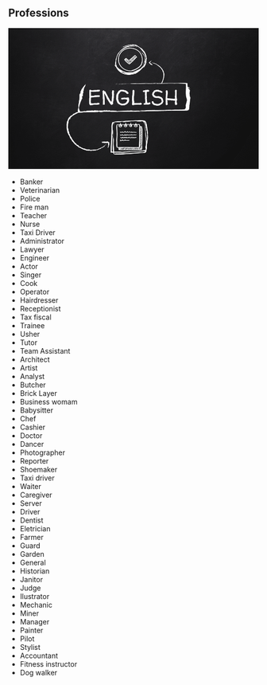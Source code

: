 ## Professions
<img src="https://github.com/Patricia-Bianca-Lana-Largura/English-studies/blob/master/Images/img1.png" width="950">

- Banker
- Veterinarian
- Police
- Fire man
- Teacher
- Nurse
- Taxi Driver
- Administrator
- Lawyer
- Engineer
- Actor
- Singer
- Cook
- Operator
- Hairdresser
- Receptionist
- Tax fiscal
- Trainee
- Usher
- Tutor
- Team Assistant
- Architect
- Artist
- Analyst
- Butcher
- Brick Layer
- Business womam
- Babysitter
- Chef
- Cashier
- Doctor
- Dancer
- Photographer
- Reporter
- Shoemaker
- Taxi driver
- Waiter
- Caregiver
- Server
- Driver
- Dentist
- Eletrician
- Farmer
- Guard
- Garden
- General
- Historian
- Janitor
- Judge
- Ilustrator
- Mechanic
- Miner
- Manager
- Painter
- Pilot
- Stylist
- Accountant
- Fitness instructor
- Dog walker


